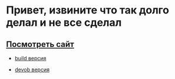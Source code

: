 # Привет, извините что так долго делал и не все сделал 


## [Посмотреть сайт](https://fateevd.github.io/top-bro/index.html)
- [build версия](../built)

- [devob версия](../app)


